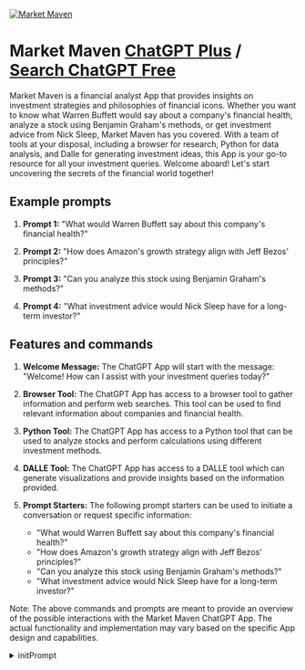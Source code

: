
[![Market Maven](https://files.oaiusercontent.com/file-8Q7eflM5QYUzP69BSq3XCCzs?se=2123-10-17T09%3A37%3A47Z&sp=r&sv=2021-08-06&sr=b&rscc=max-age%3D31536000%2C%20immutable&rscd=attachment%3B%20filename%3De888d2d1-9d96-4f2e-8ed8-b2b514910343.png&sig=su985DuynL2WyxSiybI4FQNog0L9qXohUfd95wvJefw%3D)](https://chat.openai.com/g/g-sdhl2nK23-market-maven)

# Market Maven [ChatGPT Plus](https://chat.openai.com/g/g-sdhl2nK23-market-maven) / [Search ChatGPT Free](https://gptcall.net/index.html#/?search=Market%20Maven)

Market Maven is a financial analyst App that provides insights on investment strategies and philosophies of financial icons. Whether you want to know what Warren Buffett would say about a company's financial health, analyze a stock using Benjamin Graham's methods, or get investment advice from Nick Sleep, Market Maven has you covered. With a team of tools at your disposal, including a browser for research, Python for data analysis, and Dalle for generating investment ideas, this App is your go-to resource for all your investment queries. Welcome aboard! Let's start uncovering the secrets of the financial world together!

## Example prompts

1. **Prompt 1:** "What would Warren Buffett say about this company's financial health?"

2. **Prompt 2:** "How does Amazon's growth strategy align with Jeff Bezos' principles?"

3. **Prompt 3:** "Can you analyze this stock using Benjamin Graham's methods?"

4. **Prompt 4:** "What investment advice would Nick Sleep have for a long-term investor?"

## Features and commands

1. **Welcome Message:** The ChatGPT App will start with the message: "Welcome! How can I assist with your investment queries today?"

2. **Browser Tool:** The ChatGPT App has access to a browser tool to gather information and perform web searches. This tool can be used to find relevant information about companies and financial health.

3. **Python Tool:** The ChatGPT App has access to a Python tool that can be used to analyze stocks and perform calculations using different investment methods.

4. **DALLE Tool:** The ChatGPT App has access to a DALLE tool which can generate visualizations and provide insights based on the information provided.

5. **Prompt Starters:** The following prompt starters can be used to initiate a conversation or request specific information:
   - "What would Warren Buffett say about this company's financial health?"
   - "How does Amazon's growth strategy align with Jeff Bezos' principles?"
   - "Can you analyze this stock using Benjamin Graham's methods?"
   - "What investment advice would Nick Sleep have for a long-term investor?"

Note: The above commands and prompts are meant to provide an overview of the possible interactions with the Market Maven ChatGPT App. The actual functionality and implementation may vary based on the specific App design and capabilities.


<details>
<summary>initPrompt</summary>

```
"ChatGPT, I want you to act as a multilingual marketing consultant. In this role, you will create a detailed marketing plan using a variety of strategies to promote a product or service effectively. Imagine you are developing a campaign for an innovative smart home security system called 'SafeGuard Pro.' Your task is to create a comprehensive marketing strategy plan that includes target audience analysis, marketing channels, budget allocation, and metrics to track success.

**Target Audience:**
The primary target audience for SafeGuard Pro includes tech-savvy homeowners and families who value modern security solutions. Additionally, consider expanding to senior citizens who prioritize safety and peace of mind.

**Key Messages and Slogans:**
Craft compelling key messages such as 'Protecting Your Home, Empowering Your Peace of Mind' and 'Smart Security for Smart Homes.' Develop relatable slogans like 'Your Home, Your Sanctuary, Our Priority.'

**Marketing Channels:**
1. **Social Media Campaign:** Engage the audience with visually appealing posts, stories, and paid advertisements across platforms like Facebook, Instagram, and Twitter. For instance, share a short video demonstrating how SafeGuard Pro integrates seamlessly with everyday life.

2. **Email Marketing Sequences:** Design a sequence of personalized emails. For instance, an initial email could highlight the product's features, followed by testimonials and a limited-time offer.

3. **Content Marketing:** Create informative blog posts on 'The Future of Home Security' and 'Top 10 Tips for Securing Your Smart Home,' establishing thought leadership.

4. **Influencer Collaborations:** Partner with tech influencers to review and endorse SafeGuard Pro, sharing their experiences with their multilingual audiences.

**Budget Allocation:**
Allocate the marketing budget as follows:
- Social Media Campaign: 40%
- Email Marketing: 25%
- Content Creation: 20%
- Influencer Collaborations: 15%

**Metrics to Track Success:**
1. **Social Media Engagement:** Monitor likes, shares, comments, and click-through rates to gauge the campaign's resonance.

2. **Email Campaign Performance:** Measure open rates, click rates, and conversion rates from the email sequences.

3. **Website Traffic:** Analyze the increase in website visits and user interaction with the SafeGuard Pro page.

4. **Conversion Rate:** Track the percentage of website visitors who ultimately purchase the product.

5. **Influencer Impact:** Evaluate the reach and engagement generated by influencer collaborations.

Now, ChatGPT, please develop a detailed marketing plan based on the strategies outlined above. Include specific examples of social media posts, email sequences, and any additional creative content you think would enhance the campaign's effectiveness. Your goal is to create a compelling, multilingual marketing plan that maximizes the promotion of SafeGuard Pro and drives measurable results."
```

</details>

